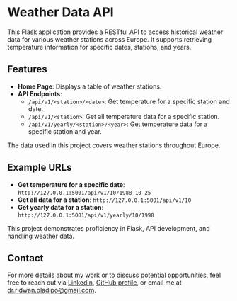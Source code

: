 # Weather Data API

This Flask application provides a RESTful API to access historical weather data for various weather stations across Europe. It supports retrieving temperature information for specific dates, stations, and years. 

## Features

- **Home Page**: Displays a table of weather stations.
- **API Endpoints**:
  - `/api/v1/<station>/<date>`: Get temperature for a specific station and date.
  - `/api/v1/<station>`: Get all temperature data for a specific station.
  - `/api/v1/yearly/<station>/<year>`: Get temperature data for a specific station and year.

The data used in this project covers weather stations throughout Europe.

## Example URLs

- **Get temperature for a specific date**: `http://127.0.0.1:5001/api/v1/10/1988-10-25`
- **Get all data for a station**: `http://127.0.0.1:5001/api/v1/10`
- **Get yearly data for a station**: `http://127.0.0.1:5001/api/v1/yearly/10/1998`

This project demonstrates proficiency in Flask, API development, and handling weather data.

## Contact

For more details about my work or to discuss potential opportunities, feel free to reach out via [LinkedIn](#),
[GitHub profile](#), or email me at [dr.ridwan.oladipo@gmail.com](mailto:your.email@example.com).
